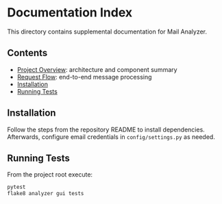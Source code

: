# Documentation Index

This directory contains supplemental documentation for Mail Analyzer.

## Contents
- [Project Overview](project_overview.md): architecture and component summary
- [Request Flow](request_flow.md): end-to-end message processing
- [Installation](#installation)
- [Running Tests](#running-tests)

## Installation
Follow the steps from the repository README to install dependencies. Afterwards, configure email credentials in `config/settings.py` as needed.

## Running Tests
From the project root execute:
```bash
pytest
flake8 analyzer gui tests
```
